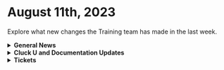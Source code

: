# August 11th, 2023

Explore what new changes the Training team has made in the last week.

<details>

<summary><strong>General News</strong></summary>

* As you all know by now, Eddie Chow is taking over for this update. So first of all, thank you, Eddie, for making this a brandwich deluxe next week.
* Fun Fact for the Week: Don't skip out on NSO if you have a Switch! With a huge library of Zelda games, and even Fire Emblem, who needs to buy something new, amirite?
* Huge shout out to all the engagement in the Cluck U Discord channel this week, helping us find bugs and updates on the docs Site!
* [As a reminder, our new training is as follows](https://calendly.com/cluck-u):
  * Mondays: Rewst 101 @ 12pm EST + Rewst 104 @ 1pm EST
  * Tuesdays: Rewst 102 @ 12pm EST + Rewst 105 @ 1pm EST
  * Wednesdays: Rewst 103 @ 12pm EST + Rewst 106 @ 1pm EST
  * Thursdays: ROC AMA @ 12pm EST
* Join us in our new [Cluck-U Discord channel](https://discord.com/channels/936789089703845988/1121465945295167588) if you have any questions, comments, or concerns!

</details>

<details>

<summary><strong>Cluck U and Documentation Updates</strong></summary>

**Documentation**

* [Open Mic - August 4th Video and Page Added](../roc-open-mics/august-4th-2023-aharon-on-a-plane.md)
* The entire docs.rewst.help Site has been audited and updated to fix the following errors across every page:
  * Missing Images
  * Broken Links
  * Missing Integration Actions
  * Missing Pages
* Add[ Tips and Tricks](../../documentation/workflows/workflow-building-tips-and-tricks/) Page for Building Workflows
  * [Workflow Notes](../../documentation/workflows/workflow-building-tips-and-tricks/workflow-notes/)
  * [Multiselect](../../documentation/workflows/workflow-building-tips-and-tricks/multiselect.md)
  * [Favorite Actions](../../documentation/workflows/workflow-building-tips-and-tricks/favorite-actions.md)

**Cluck University**

* Added sign-up link and a new page for [Rewst 101](../../cluck-university/rewst-foundations-10x/101-laying-the-foundations-of-automations.md)
* Added the [Rewst 105 video](../../cluck-university/rewst-foundations-10x/105-improve-group-management-to-support-exchange.md)

</details>

<details>

<summary><strong>Tickets</strong></summary>

With the ROC now using Halo for their ticketing system, this is when you should find a ticket created for you!

* [ ] A discussion with a ROC engineer that doesn't result in a fix on first discussion
* [ ] If you have a call to troubleshoot, create workflows or other ROC work
* [ ] For all onboarding or expansion work
* [ ] If a call results in a new workflow idea or request

If you'd like to manually create a ticket yourself, review the "Rewst Support" section at the bottom of this page.

</details>
